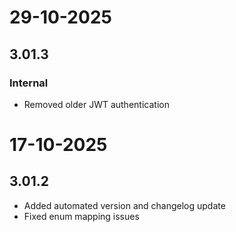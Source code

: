 # 29-10-2025

## 3.01.3

### Internal

- Removed older JWT authentication

# 17-10-2025

## 3.01.2

- Added automated version and changelog update
- Fixed enum mapping issues
